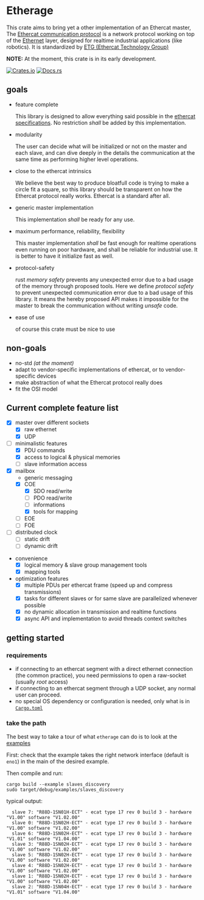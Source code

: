 # Etherage

This crate aims to bring yet a other implementation of an Ethercat master, The [Ethercat communication protocol](https://en.wikipedia.org/wiki/EtherCAT) is a network protocol working on top of the [Ethernet](https://en.wikipedia.org/wiki/Ethernet) layer, designed for realtime industrial applications (like robotics). It is standardized by [ETG (Ethercat Technology Group)](https://www.ethercat.org/default.htm)

**NOTE:** At the moment, this crate is in its early development.

[![Crates.io](https://img.shields.io/crates/v/etherage.svg)](https://crates.io/crates/etherage)
[![Docs.rs](https://docs.rs/etherage/badge.svg)](https://docs.rs/etherage)

## goals

- feature complete

  This library is designed to allow everything said possible in the [ethercat specifications](https://www.ethercat.org/en/downloads/downloads_A02E436C7A97479F9261FDFA8A6D71E5.htm). No restriction *shall* be added by this implementation.

- modularity

  The user can decide what will be initialized or not on the master and each slave, and can dive deeply in the details the communication at the same time as performing higher level operations.

- close to the ethercat intrinsics

  We believe the best way to produce bloatfull code is trying to make a circle fit a square, so this library should be transparent on how the Ethercat protocol really works. Ethercat is a standard after all.

- generic master implementation

  This implementation *shall* be ready for any use.

- maximum performance, reliability, flexibility

  This master implementation *shall* be fast enough for realtime operations even running on poor hardware, and shall be reliable for industrial use. It is better to have it initialize fast as well.

- protocol-safety

  rust *memory safety* prevents any unexpected error due to a bad usage of the memory through proposed tools. Here we define *protocol safety* to prevent unexpected communication error due to a bad usage of this library. It means the hereby proposed API makes it impossible for the master to break the communication without writing *unsafe* code.

- ease of use

  of course this crate must be nice to use

## non-goals

- no-std  *(at the moment)*
- adapt to vendor-specific implementations of ethercat, or to vendor-specific devices
- make abstraction of what the Ethercat protocol really does
- fit the OSI model

##   Current complete feature list

- [x] master over different sockets
    + [x] raw ethernet
    + [x] UDP
- [ ] minimalistic features
    - [x] PDU commands
    - [x] access to logical & physical memories
    - [ ] slave information access
- [x] mailbox
    + generic messaging
    + [x] COE
        - [x] SDO read/write
        - [ ] PDO read/write
        - [ ] informations
        - [x] tools for mapping
    + [ ] EOE
    + [ ] FOE
- [ ] distributed clock
    + [ ] static drift
    + [ ] dynamic drift

- convenience
  - [x] logical memory & slave group management tools
  - [x] mapping tools

- optimization features
    + [x] multiple PDUs per ethercat frame (speed up and compress transmissions)
    + [x] tasks for different slaves or for same slave are parallelized whenever possible
    + [x] no dynamic allocation in transmission and realtime functions
    + [x] async API and implementation to avoid threads context switches

## getting started

### requirements

- if connecting to an ethercat segment with a direct ethernet connection (the common practice), you need permissions to open a raw-socket (usually *root* access)
- if connecting to an ethercat segment through a UDP socket, any normal user can proceed.
- no special OS dependency or configuration is needed, only what is in [`Cargo.toml`](Cargo.toml)

### take the path

The best way to take a tour of what `etherage` can do is to look at the [examples](examples)

First: check that the example takes the right network interface (default is `eno1`) in the main of the desired example.

Then compile and run:

```shell
cargo build --example slaves_discovery
sudo target/debug/examples/slaves_discovery
```

typical output:

```
  slave 7: "R88D-1SN01H-ECT" - ecat type 17 rev 0 build 3 - hardware "V1.00" software "V1.02.00"
  slave 0: "R88D-1SN02H-ECT" - ecat type 17 rev 0 build 3 - hardware "V1.00" software "V1.02.00"
  slave 6: "R88D-1SN02H-ECT" - ecat type 17 rev 0 build 3 - hardware "V1.01" software "V1.04.00"
  slave 3: "R88D-1SN02H-ECT" - ecat type 17 rev 0 build 3 - hardware "V1.00" software "V1.02.00"
  slave 5: "R88D-1SN02H-ECT" - ecat type 17 rev 0 build 3 - hardware "V1.00" software "V1.02.00"
  slave 4: "R88D-1SN02H-ECT" - ecat type 17 rev 0 build 3 - hardware "V1.00" software "V1.02.00"
  slave 1: "R88D-1SN02H-ECT" - ecat type 17 rev 0 build 3 - hardware "V1.00" software "V1.02.00"
  slave 2: "R88D-1SN04H-ECT" - ecat type 17 rev 0 build 3 - hardware "V1.01" software "V1.04.00"
```
